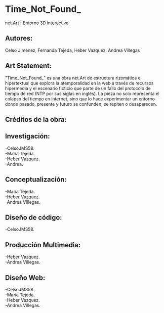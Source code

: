 # Time_Not_Found_
net.Art | Entorno 3D interactivo
## Autores:  
Celso Jiménez, Fernanda Tejeda, Heber Vazquez, Andrea Villegas
## Art Statement:  
"Time_Not_Found_" es una obra net.Art de estructura rizomática e hipertextual que explora la atemporalidad en la web a través de recursos hipermedia y el escenario ficticio que parte de un fallo del protocolo de tiempo de red (NTP por sus siglas en inglés). La pieza no solo representa el colapso del tiempo en internet, sino que lo hace experimentar un entorno donde pasado, presente y futuro se confunden, se repiten o desaparecen. 

## Créditos de la obra:  

## Investigación:  
-CelsoJMS58.  
-María Tejeda.  
-Heber Vazquez.  
-Andrea.  
  
## Conceptualización:  
-María Tejeda.  
-Heber Vazquez.  
-Andrea Villegas.  
  
## Diseño de código:  
-CelsoJMS58.
  
## Producción Multimedia:  
-Heber Vazquez.  
-Andrea Villegas.  
  
## Diseño Web:  
-CelsoJMS58.  
-María Tejeda.  
-Heber Vazquez.  
-Andrea Villegas.  
